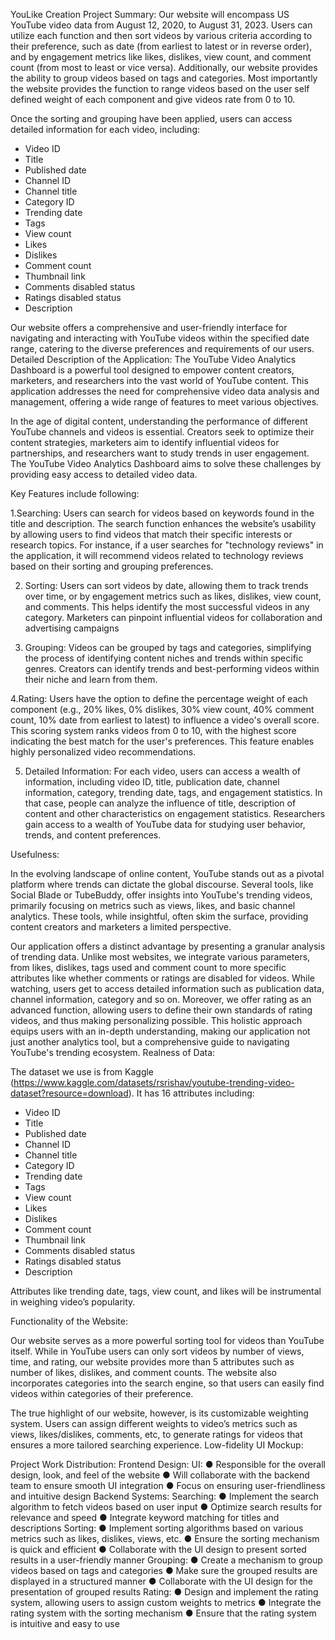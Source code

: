 YouLike Creation
Project Summary:
Our website will encompass US YouTube video data from August 12, 2020, to August 31, 2023. Users can utilize each function and then sort videos by various criteria according to their preference, such as date (from earliest to latest or in reverse order), and by engagement metrics like likes, dislikes, view count, and comment count (from most to least or vice versa). Additionally, our website provides the ability to group videos based on tags and categories. Most importantly the website provides the function to range videos based on the user self defined weight of each component and give videos rate from 0 to 10.

Once the sorting and grouping have been applied, users can access detailed information for each video, including:

- Video ID
- Title
- Published date
- Channel ID
- Channel title
- Category ID
- Trending date
- Tags
- View count
- Likes
- Dislikes
- Comment count
- Thumbnail link
- Comments disabled status
- Ratings disabled status
- Description

Our website offers a comprehensive and user-friendly interface for navigating and interacting with YouTube videos within the specified date range, catering to the diverse preferences and requirements of our users.
Detailed Description of the Application:
The YouTube Video Analytics Dashboard is a powerful tool designed to empower content creators, marketers, and researchers into the vast world of YouTube content. This application addresses the need for comprehensive video data analysis and management, offering a wide range of features to meet various objectives.

In the age of digital content, understanding the performance of different YouTube channels and videos is essential. Creators seek to optimize their content strategies, marketers aim to identify influential videos for partnerships, and researchers want to study trends in user engagement. The YouTube Video Analytics Dashboard aims to solve these challenges by providing easy access to detailed video data.

Key Features include following:

1.Searching: Users can search for videos based on keywords found in the title and description. The search function enhances the website’s usability by allowing users to find videos that match their specific interests or research topics. For instance, if a user searches for "technology reviews" in the application, it will recommend videos related to technology reviews based on their sorting and grouping preferences.

2. Sorting: Users can sort videos by date, allowing them to track trends over time, or by engagement metrics such as likes, dislikes, view count, and comments. This helps identify the most successful videos in any category. Marketers can pinpoint influential videos for collaboration and advertising campaigns

3. Grouping: Videos can be grouped by tags and categories, simplifying the process of identifying content niches and trends within specific genres. Creators can identify trends and best-performing videos within their niche and learn from them.

4.Rating: Users have the option to define the percentage weight of each component (e.g., 20% likes, 0% dislikes, 30% view count, 40% comment count, 10% date from earliest to latest) to influence a video's overall score. This scoring system ranks videos from 0 to 10, with the highest score indicating the best match for the user's preferences. This feature enables highly personalized video recommendations.

5. Detailed Information: For each video, users can access a wealth of information, including video ID, title, publication date, channel information, category, trending date, tags, and engagement statistics. In that case, people can analyze the influence of title, description of content and other characteristics on engagement statistics. Researchers gain access to a wealth of YouTube data for studying user behavior, trends, and content preferences.

Usefulness:

In the evolving landscape of online content, YouTube stands out as a pivotal platform where trends can dictate the global discourse. Several tools, like Social Blade or TubeBuddy, offer insights into YouTube's trending videos, primarily focusing on metrics such as views, likes, and basic channel analytics. These tools, while insightful, often skim the surface, providing content creators and marketers a limited perspective.

Our application offers a distinct advantage by presenting a granular analysis of trending data. Unlike most websites, we integrate various parameters, from likes, dislikes, tags used and comment count to more specific attributes like whether comments or ratings are disabled for videos. While watching, users get to access detailed information such as publication data, channel information, category and so on. Moreover, we offer rating as an advanced function, allowing users to define their own standards of rating videos, and thus making personalizing possible. This holistic approach equips users with an in-depth understanding, making our application not just another analytics tool, but a comprehensive guide to navigating YouTube's trending ecosystem.
Realness of Data:

The dataset we use is from Kaggle (https://www.kaggle.com/datasets/rsrishav/youtube-trending-video-dataset?resource=download). It has 16 attributes including:
- Video ID
- Title
- Published date
- Channel ID
- Channel title
- Category ID
- Trending date
- Tags
- View count
- Likes
- Dislikes
- Comment count
- Thumbnail link
- Comments disabled status
- Ratings disabled status
- Description

Attributes like trending date, tags, view count, and likes will be instrumental in weighing video’s popularity. 

Functionality of the Website:

Our website serves as a more powerful sorting tool for videos than YouTube itself. While in YouTube users can only sort videos by number of views, time, and rating,  our website provides more than 5 attributes such as number of likes, dislikes, and comment counts.  The website also incorporates categories into the search engine, so that users can easily find videos within categories of their preference. 

The true highlight of our website, however, is its customizable weighting system. Users can assign different weights to video’s metrics such as views, likes/dislikes, comments, etc, to generate ratings for videos that ensures a more tailored searching experience. 
Low-fidelity UI Mockup:
 
 
Project Work Distribution:
Frontend Design: 
UI:
●	Responsible for the overall design, look, and feel of the website
●	Will collaborate with the backend team to ensure smooth UI integration
●	Focus on ensuring user-friendliness and intuitive design
Backend Systems:
Searching:
●	Implement the search algorithm to fetch videos based on user input
●	Optimize search results for relevance and speed
●	Integrate keyword matching for titles and descriptions
Sorting:
●	Implement sorting algorithms based on various metrics such as likes, dislikes, views, etc.
●	Ensure the sorting mechanism is quick and efficient
●	Collaborate with the UI design to present sorted results in a user-friendly manner
Grouping:
●	Create a mechanism to group videos based on tags and categories
●	Make sure the grouped results are displayed in a structured manner
●	Collaborate with the UI design for the presentation of grouped results
Rating:
●	Design and implement the rating system, allowing users to assign custom weights to metrics
●	Integrate the rating system with the sorting mechanism
●	Ensure that the rating system is intuitive and easy to use

